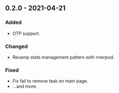 ## 0.2.0 - 2021-04-21
### Added
- OTP support.

### Changed
- Revamp state management pattern with riverpod.

### Fixed
- Fix fail to remove task on main page.
- ...and more.
